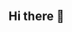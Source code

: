 ## Hi there 👋

<!--
**barkyfarky/barkyfarky** is a ✨ _special_ ✨ repository because its `README.md` (this file) appears on your GitHub profile.

Here are some ideas to get you started:

- 🔭 I’m currently working on ...bs
- 🌱 I’m currently learning ...how to walk
- 👯 I’m looking to collaborate on ...
- 🤔 I’m looking for help with ...
- 💬 Ask me about ...
- 📫 How to reach me: ...dont
- 😄 Pronouns: ...she/her
- ⚡ Fun fact: ...
-->
